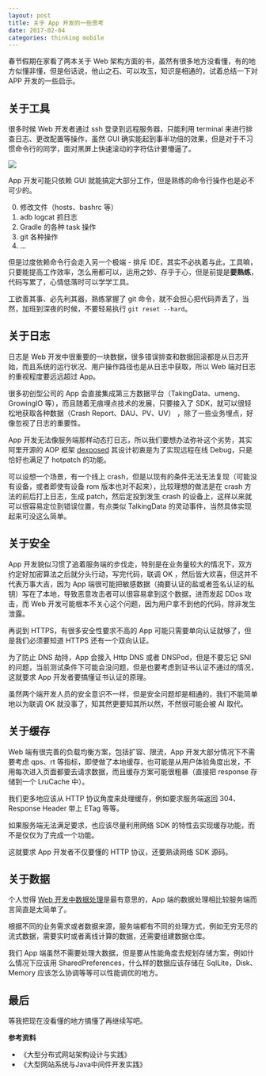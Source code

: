 ```yaml
---
layout: post
title: 关于 App 开发的一些思考
date: 2017-02-04
categories: thinking mobile
---
```


春节假期在家看了两本关于 Web 架构方面的书，虽然有很多地方没看懂，有的地方似懂非懂，但是俗话说，他山之石、可以攻玉，知识是相通的，试着总结一下对 APP 开发的一些启示。

<!-- more -->

关于工具
---
很多时候 Web 开发者通过 ssh 登录到远程服务器，只能利用 terminal 来进行排查日志、更改配置等操作，虽然 GUI 确实能起到事半功倍的效果，但是对于不习惯命令行的同学，面对黑屏上快速滚动的字符估计要懵逼了。

![](http://upload-images.jianshu.io/upload_images/620698-a31dd8d0552c1c88.png?imageMogr2/auto-orient/strip%7CimageView2/2/w/400)

App 开发可能只依赖 GUI 就能搞定大部分工作，但是熟练的命令行操作也是必不可少的。

0. 修改文件（hosts、bashrc 等）
0. adb logcat 抓日志
0. Gradle 的各种 task 操作
0. git 各种操作
0. ...

但是过度依赖命令行会走入另一个极端 - 排斥 IDE，其实不必执着与此，工具嘛，只要能提高工作效率，怎么用都可以，运用之妙、存乎于心，但是前提是**要熟练**，代码写累了，心情低落时可以学学工具。

工欲善其事、必先利其器，熟练掌握了 git 命令，就不会担心把代码弄丢了，当然，加班到深夜的时候，不要轻易执行 `git reset --hard`。

关于日志
---
日志是 Web 开发中很重要的一块数据，很多错误排查和数据回滚都是从日志开始，而且系统的运行状况、用户操作路径也是从日志中获取，所以 Web 端对日志的重视程度要远远超过 App。

很多初创型公司的 App 会直接集成第三方数据平台（TakingData、umeng、GrowingIO 等），而且随着无痕埋点技术的发展，只要接入了 SDK，就可以很轻松地获取各种数据（Crash Report、DAU、PV、UV） ，除了一些业务埋点，好像忽视了日志的重要性。

App 开发无法像服务端那样动态打日志，所以我们要想办法弥补这个劣势，其实阿里开源的 AOP 框架 [dexposed](https://github.com/alibaba/dexposed) 其设计初衷是为了实现远程在线 Debug，只是恰好也满足了 hotpatch 的功能。

可以设想一个场景，有一个线上 crash，但是以现有的条件无法无法复现（可能没有设备，或者即使有设备 rom 版本也对不起来），比较理想的做法是在 crash 方法的前后打上日志，生成 patch，然后定投到发生 crash 的设备上，这样以来就可以很容易定位到错误位置，有点类似 TalkingData 的灵动事件，当然具体实现起来可没这么简单。

关于安全
---
App 开发貌似习惯了追着服务端的步伐走，特别是在业务量较大的情况下，双方约定好加密算法之后就分头行动，写完代码，联调 OK ，然后皆大欢喜，但这并不代表万事大吉，因为 App 端很可能把敏感数据（摘要认证的盐或者签名认证的私钥）写在了本地，导致恶意攻击者可以很容易拿到这个数据，进而发起 DDos 攻击，而 Web 开发可能根本不关心这个问题，因为用户拿不到他的代码，除非发生泄露。

再说到 HTTPS，有很多安全性要求不高的 App 可能只需要单向认证就够了，但是我们必须要知道 HTTPS 还有一个双向认证。

为了防止 DNS 劫持，App 会接入 Http DNS 或者 DNSPod，但是不要忘记 SNI 的问题，当前测试条件下可能会没问题，但是也要考虑到证书认证不通过的情况，这就要求 App 开发者要搞懂证书认证的原理。

虽然两个端开发人员的安全意识不一样，但是安全问题却是相通的，我们不能简单地以为联调 OK 就没事了，知其然更要知其所以然，不然很可能会被 AI 取代。

关于缓存
---
Web 端有很完善的负载均衡方案，包括扩容、限流，App 开发大部分情况下不需要考虑 qps、rt 等指标，即使做了本地缓存，也可能是从用户体验角度出发，不用每次进入页面都要去请求数据，而且缓存方案可能很粗暴（直接把 response 存储到一个 LruCache 中）。

我们更多地应该从 HTTP 协议角度来处理缓存，例如要求服务端返回 304、Response Header 带上 ETag 等等。

如果服务端无法满足要求，也应该尽量利用网络 SDK 的特性去实现缓存功能，而不是仅仅为了完成一个功能。

这就要求 App 开发者不仅要懂的 HTTP 协议，还要熟读网络 SDK 源码。

关于数据
---
个人觉得 [Web 开发中数据处理](http://www.jianshu.com/p/8f46735b2bdd)是最有意思的，App 端的数据处理相比较服务端而言简直是太简单了。

根据不同的业务需求或者数据来源，服务端都有不同的处理方式，例如无穷无尽的流式数据，需要实时或者离线计算的数据，还需要组建数据仓库。

我们 App 端虽然不需要处理大数据，但是要从性能角度去规划存储方案，例如什么情况下应该用 SharedPreferences，什么样的数据应该存储在 SqlLite，Disk、Memory 应该怎么协调等等可以性能调优的地方。

最后
---
等我把现在没看懂的地方搞懂了再继续写吧。

**参考资料**
* 《大型分布式网站架构设计与实践》
* 《大型网站系统与Java中间件开发实践》

